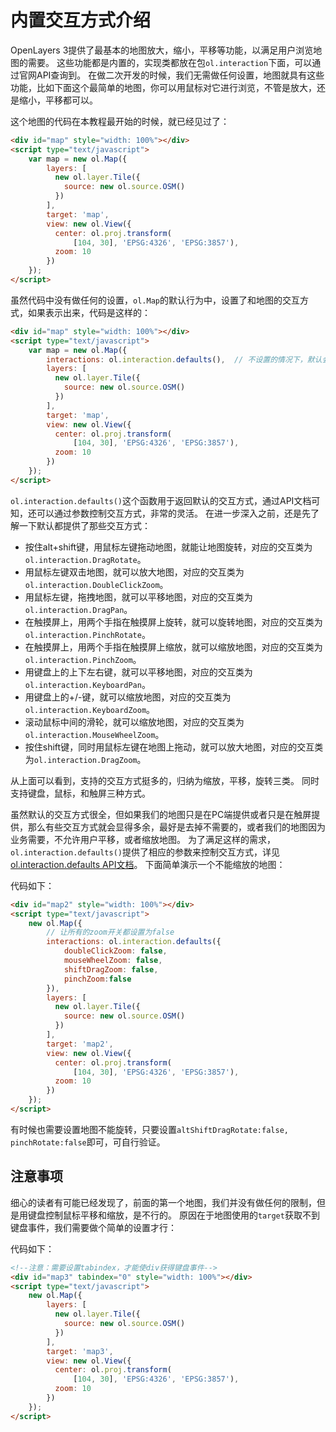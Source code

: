 # 内置交互方式介绍

OpenLayers 3提供了最基本的地图放大，缩小，平移等功能，以满足用户浏览地图的需要。 这些功能都是内置的，实现类都放在包`ol.interaction`下面，可以通过官网API查询到。 在做二次开发的时候，我们无需做任何设置，地图就具有这些功能，比如下面这个最简单的地图，你可以用鼠标对它进行浏览，不管是放大，还是缩小，平移都可以。

<head>                  
	<link href="../src/ol3.13.1/ol.css" rel="stylesheet" type="text/css" />
	<script type="text/javascript" src="../src/ol3.13.1/ol.js" charset="utf-8"></script>
</head>
<div id="map" style="width: 100%"></div>
<script type="text/javascript">
	var map = new ol.Map({
		layers: [
		  new ol.layer.Tile({
		    source: new ol.source.OSM()
		  })
		],
		target: 'map',
		view: new ol.View({
		  center: ol.proj.transform(
		      [104, 30], 'EPSG:4326', 'EPSG:3857'),
		  zoom: 10
		})
	});
</script>

这个地图的代码在本教程最开始的时候，就已经见过了：
```html
<div id="map" style="width: 100%"></div>
<script type="text/javascript">
	var map = new ol.Map({
		layers: [
		  new ol.layer.Tile({
		    source: new ol.source.OSM()
		  })
		],
		target: 'map',
		view: new ol.View({
		  center: ol.proj.transform(
		      [104, 30], 'EPSG:4326', 'EPSG:3857'),
		  zoom: 10
		})
	});
</script>
```
虽然代码中没有做任何的设置，`ol.Map`的默认行为中，设置了和地图的交互方式，如果表示出来，代码是这样的：
```html
<div id="map" style="width: 100%"></div>
<script type="text/javascript">
	var map = new ol.Map({
		interactions: ol.interaction.defaults(),  // 不设置的情况下，默认会设置为ol.interaction.defaults()
		layers: [
		  new ol.layer.Tile({
		    source: new ol.source.OSM()
		  })
		],
		target: 'map',
		view: new ol.View({
		  center: ol.proj.transform(
		      [104, 30], 'EPSG:4326', 'EPSG:3857'),
		  zoom: 10
		})
	});
</script>
```
`ol.interaction.defaults()`这个函数用于返回默认的交互方式，通过API文档可知，还可以通过参数控制交互方式，非常的灵活。 在进一步深入之前，还是先了解一下默认都提供了那些交互方式：

* 按住alt+shift键，用鼠标左键拖动地图，就能让地图旋转，对应的交互类为`ol.interaction.DragRotate`。
* 用鼠标左键双击地图，就可以放大地图，对应的交互类为`ol.interaction.DoubleClickZoom`。
* 用鼠标左键，拖拽地图，就可以平移地图，对应的交互类为`ol.interaction.DragPan`。
* 在触摸屏上，用两个手指在触摸屏上旋转，就可以旋转地图，对应的交互类为`ol.interaction.PinchRotate`。
* 在触摸屏上，用两个手指在触摸屏上缩放，就可以缩放地图，对应的交互类为`ol.interaction.PinchZoom`。
* 用键盘上的上下左右键，就可以平移地图，对应的交互类为`ol.interaction.KeyboardPan`。
* 用键盘上的+/-键，就可以缩放地图，对应的交互类为`ol.interaction.KeyboardZoom`。
* 滚动鼠标中间的滑轮，就可以缩放地图，对应的交互类为`ol.interaction.MouseWheelZoom`。
* 按住shift键，同时用鼠标左键在地图上拖动，就可以放大地图，对应的交互类为`ol.interaction.DragZoom`。

从上面可以看到，支持的交互方式挺多的，归纳为缩放，平移，旋转三类。 同时支持键盘，鼠标，和触屏三种方式。 

虽然默认的交互方式很全，但如果我们的地图只是在PC端提供或者只是在触屏提供，那么有些交互方式就会显得多余，最好是去掉不需要的，或者我们的地图因为业务需要，不允许用户平移，或者缩放地图。 为了满足这样的需求，`ol.interaction.defaults()`提供了相应的参数来控制交互方式，详见[ol.interaction.defaults API文档](http://openlayers.org/en/v3.13.1/apidoc/ol.interaction.html#.defaults)。 下面简单演示一个不能缩放的地图：
<div id="map2" style="width: 100%"></div>
<script type="text/javascript">
	new ol.Map({
		interactions: ol.interaction.defaults({
			doubleClickZoom: false,
			mouseWheelZoom: false,
			shiftDragZoom: false,
			pinchZoom:false
		}),
		layers: [
		  new ol.layer.Tile({
		    source: new ol.source.OSM()
		  })
		],
		target: 'map2',
		view: new ol.View({
		  center: ol.proj.transform(
		      [104, 30], 'EPSG:4326', 'EPSG:3857'),
		  zoom: 10
		})
	});
</script>

代码如下：
```html
<div id="map2" style="width: 100%"></div>
<script type="text/javascript">
	new ol.Map({
		// 让所有的zoom开关都设置为false
		interactions: ol.interaction.defaults({
			doubleClickZoom: false,
			mouseWheelZoom: false,
			shiftDragZoom: false,
			pinchZoom:false
		}),
		layers: [
		  new ol.layer.Tile({
		    source: new ol.source.OSM()
		  })
		],
		target: 'map2',
		view: new ol.View({
		  center: ol.proj.transform(
		      [104, 30], 'EPSG:4326', 'EPSG:3857'),
		  zoom: 10
		})
	});
</script>
```
有时候也需要设置地图不能旋转，只要设置`altShiftDragRotate:false, pinchRotate:false`即可，可自行验证。

## 注意事项
细心的读者有可能已经发现了，前面的第一个地图，我们并没有做任何的限制，但是用键盘控制鼠标平移和缩放，是不行的。 原因在于地图使用的`target`获取不到键盘事件，我们需要做个简单的设置才行：

<div id="map3" tabindex="0" style="width: 100%"></div>
<script type="text/javascript">
	new ol.Map({
		layers: [
		  new ol.layer.Tile({
		    source: new ol.source.OSM()
		  })
		],
		target: 'map3',
		view: new ol.View({
		  center: ol.proj.transform(
		      [104, 30], 'EPSG:4326', 'EPSG:3857'),
		  zoom: 10
		})
	});
</script>

代码如下：

```html
<!--注意：需要设置tabindex，才能使div获得键盘事件-->
<div id="map3" tabindex="0" style="width: 100%"></div>
<script type="text/javascript">
	new ol.Map({
		layers: [
		  new ol.layer.Tile({
		    source: new ol.source.OSM()
		  })
		],
		target: 'map3',
		view: new ol.View({
		  center: ol.proj.transform(
		      [104, 30], 'EPSG:4326', 'EPSG:3857'),
		  zoom: 10
		})
	});
</script>
```


